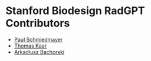 <!--

This source file is part of the Stanford Biodesign Digital Health RadGPT open-source project

SPDX-FileCopyrightText: 2024 Stanford University and the project authors (see CONTRIBUTORS.md)

SPDX-License-Identifier: MIT

-->

# Stanford Biodesign RadGPT Contributors

* [Paul Schmiedmayer](https://github.com/PSchmiedmayer)
* [Thomas Kaar](https://github.com/ThomasKaar)
* [Arkadiusz Bachorski](https://github.com/arkadiuszbachorski)